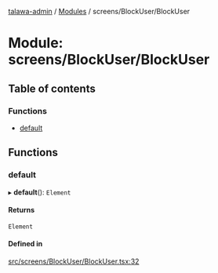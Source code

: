 [talawa-admin](../README.md) / [Modules](../modules.md) / screens/BlockUser/BlockUser

# Module: screens/BlockUser/BlockUser

## Table of contents

### Functions

- [default](screens_BlockUser_BlockUser.md#default)

## Functions

### default

▸ **default**(): `Element`

#### Returns

`Element`

#### Defined in

[src/screens/BlockUser/BlockUser.tsx:32](https://github.com/KshitijTodkar48/talawa-admin/blob/82b22ab/src/screens/BlockUser/BlockUser.tsx#L32)
